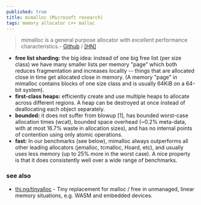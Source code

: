 ```yaml
---
published: true
title: mimalloc (Microsoft research)
tags: memory allocator c++ malloc
---
```

> mimalloc is a general purpose allocator with excellent performance characteristics.- [Github](https://github.com/microsoft/mimalloc) / [\[HN\]](https://news.ycombinator.com/item?id=20249743)

- **free list sharding:** the big idea: instead of one big free list (per size class) we have many smaller lists per memory "page" which both reduces fragmentation and increases locality -- things that are allocated close in time get allocated close in memory. (A memory "page" in mimalloc contains blocks of one size class and is usually 64KiB on a 64-bit system).
- **first-class heaps:** efficiently create and use multiple heaps to allocate across different regions. A heap can be destroyed at once instead of deallocating each object separately.
- **bounded:** it does not suffer from blowup [1], has bounded worst-case allocation times (wcat), bounded space overhead (~0.2% meta-data, with at most 16.7% waste in allocation sizes), and has no internal points of contention using only atomic operations.
- **fast:** In our benchmarks (see below), mimalloc always outperforms all other leading allocators (jemalloc, tcmalloc, Hoard, etc), and usually uses less memory (up to 25% more in the worst case). A nice property is that it does consistently well over a wide range of benchmarks.

### see also
- [thi.ng/tinyalloc](https://github.com/thi-ng/tinyalloc#thingtinyalloc) - Tiny replacement for malloc / free in unmanaged, linear memory situations, e.g. WASM and embedded devices.